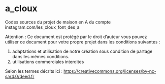 # a_cloux
Codes sources du projet de maison en A du compte instagram.com/les_cloux_font_des_a

Attention : 
Ce document est protégé par le droit d’auteur
vous pouvez utiliser ce document pour votre propre projet dans les conditions suivantes :

1. adaptations et utilisation de notre création sous condition de partage dans les mêmes conditions. 
2. utilisations commerciales interdites

Selon les termes décrits ici :
https://creativecommons.org/licenses/by-nc-sa/4.0/deed.fr

